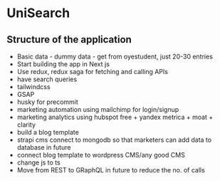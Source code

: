 # UniSearch

## Structure of the application

- Basic data - dummy data - get from oyestudent, just 20-30 entries
- Start building the app in Next js
- Use redux, redux saga for fetching and calling APIs
- have search queries
- tailwindcss
- GSAP
- husky for precommit
- marketing automation using mailchimp for login/signup
- marketing analytics using hubspot free + yandex metrica + moat + clarity
- build a blog template
- strapi cms connect to mongodb so that marketers can add data to database in future
- connect blog template to wordpress CMS/any good CMS
- change js to ts
- Move from REST to GRaphQL in future to reduce the no. of calls
